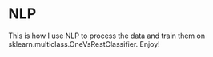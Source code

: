 # NLP
This is how I use NLP to process the data and train them on sklearn.multiclass.OneVsRestClassifier.
Enjoy! 
